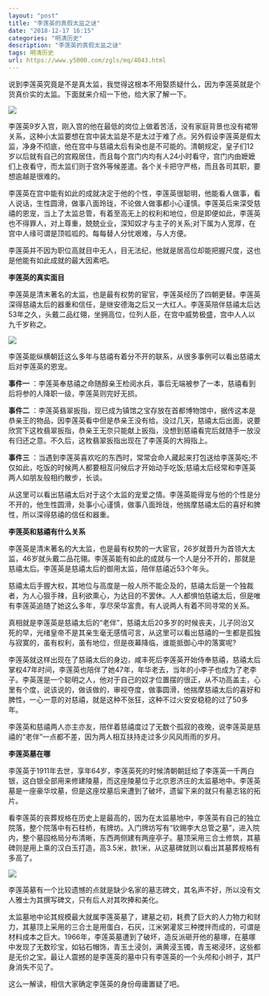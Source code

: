 ```yaml
---
layout: "post"
title: "李莲英的真假太监之谜"
date: "2018-12-17 16:15"
categories: "明清历史"
description: "李莲英的真假太监之谜"
tags: 明清历史
url: https://www.y5000.com/zgls/mq/4043.html
---
```






说到李莲英究竟是不是真太监，我觉得这根本不用娶质疑什么，因为李莲英就是个货真价实的太监。下面就来介绍一下他，给大家了解一下。

![](https://img.y5000.com/uploads/allimg/161027/8-16102GIQ34E.jpg)

李莲英9岁入宫，刚入宫的他在最低的岗位上做着苦活，没有家庭背景也没有裙带关系，这种小太监要想在宫中装太监是不是太过于难了点。另外假设李莲英是假太监，净身不彻底，他在宫中与慈禧太后有染也是不可能的。清朝规定，皇子们12岁以后就有自己的宫殿居住，而且每个宫门内均有人24小时看守，宫门内由嬷嬷们上夜看守，而太监们则于宫外等候差遣。各个关卡把守严格，而且各司其职，要想逾越是很难的。

李莲英在宫中能有如此的成就决定于他的个性，李莲英很聪明，他能看人做事，看人说话，生性圆滑，做事八面玲珑，不论做人做事都小心谨慎。李莲英后来深受慈禧的恩宠，当上了太监总管，有着至高无上的权利和地位，但是即便如此，李莲英也不得罪人，对上尊重，兢兢业业，深知奴才与主子的关系;对下属为人宽厚，在宫中人缘可谓是顶呱呱的。每每替人分忧艰难，与人方便。

李莲英并不因为职位高就目中无人，目无法纪，他就是居高位却能把握尺度，这也是他能有如此成就的最大因素吧。

**李莲英的真实面目**

李莲英是清末著名的太监，也是最有权势的宦官，李莲英经历了四朝更替。李莲英深得慈禧太后的器重和信任，是继安德海之后又一大红人。李莲英陪伴慈禧太后达53年之久，头戴二品红翎，坐拥高位，位列人臣，在宫中威势极盛，宫中人人以九千岁称之。

![](https://img.y5000.com/uploads/allimg/161027/8-16102GIR2202.jpg)

李莲英能纵横朝廷这么多年与慈禧有着分不开的联系，从很多事例可以看出慈禧太后对李莲英的恩宠。

**事件一** ：李莲英奉慈禧之命随醇亲王检阅水兵，事后无端被参了一本，慈禧看到后将参的人降职一级，李莲英则完好无损。

**事件二**
：李莲英翡翠扳指，现已成为镇馆之宝存放在首都博物馆中，据传这本是恭亲王的物品，因李莲英看中但是恭亲王没有给。没过几天，慈禧太后出面，说要欣赏下这枚翡翠扳指，恭亲王无奈只能献上扳指，没想到慈禧看完后就随手一放没有归还之意。不久后，这枚翡翠扳指出现在了李莲英的大拇指上。

**事件三**
：当遇到李莲英喜欢吃的东西时，常常会命人藏起来打包送给李莲英吃;不仅如此，吃饭的时候两人都要相互问候后才开始动手吃饭;慈禧太后经常和李莲英两人如朋友般相约散步，长谈。

从这里可以看出慈禧太后对于这个太监的宠爱之情。李莲英能得宠与他的个性是分不开的，他生性圆滑，处事小心谨慎，做事八面玲珑，他揣摩慈禧太后的喜好和脾性，所以深得慈禧的信任和器重。

**李莲英和慈禧有什么关系**

李莲英是清末著名的大太监，也是最有权势的一大宦官，26岁就晋升为首领大太监，46岁就头戴二品花翎。李莲英能有如此的成就与一个人是分不开的，那就是慈禧太后。李莲英是慈禧太后的御用太监，陪伴慈禧近53个年头。

慈禧太后手握大权，其地位与高度是一般人所不能企及的，慈禧太后是一个独裁者，为人心狠手辣，且利欲熏心，为达目的不罢休。人人都惧怕慈禧太后，但是唯有李莲英追随了她这么多年，享尽荣华富贵。有人说两人有着不同寻常的关系。

真相就是李莲英是慈禧太后的“老伴”，慈禧太后20多岁的时候丧夫，儿子同治又死的早，光绪皇帝不是其亲生毫无感情可言，从这里可以看出慈禧的一生都是孤独与寂寞的，虽有权利，虽有地位，但是夜幕降临，谁能抵御心中的落寞呢?

李莲英就这样出现在了慈禧太后的身边，咸丰死后李莲英开始侍奉慈禧，慈禧太后掌权47年时间，李莲英也陪伴了她47年，年华老去，当年的小李子也成为了老李子。李英莲是一个聪明之人，他对于自己的奴才位置摆的很正，从不功高盖主，心里有个度，说该说的，做该做的，审视夺度，做事圆滑，他揣摩慈禧太后的喜好和脾性，一心一意的对慈禧，就是这种不张狂，这种不过火安安稳稳的过了50多年。

李莲英和慈禧两人亦主亦友，陪伴着慈禧度过了无数个孤寂的夜晚，说李莲英是慈禧的“老伴”一点都不差，因为两人相互扶持走过多少风风雨雨的岁月。

**李莲英墓在哪**

李莲英于1911年去世，享年64岁，李莲英死的时候清朝朝廷给了李莲英一千两白银，这白银全部用来修建陵墓，而这座陵墓位于北京恩济庄的太监墓地中。李莲英墓是一座豪华坟墓，但是这座坟墓后来遭到了破坏，遗留下来的就只有墓志铭的拓片。

看李莲英的丧葬规格在历史上是最高的，因为在太监墓地中，李莲英有自己的独立院落，整个院落中有石柱桥，有牌坊。入门牌坊写有“钦赐李大总管之墓”，进入院内，整个墓园格局分布清晰，东西两侧建有两座亭子。墓顶采用三合土修筑，其墓碑则是用上乘的汉白玉打造，高3.5米，款1米，从这墓碑就则以看出其墓葬规格有多高了。

![](https://img.y5000.com/uploads/allimg/161027/8-16102GIS1443.jpg)

李莲英墓有一个比较遗憾的点就是缺少名家的墓志碑文，其名声不好，所以没有文人雅士为其撰写碑文，只有后人对其吹捧和美化。

太监墓地中论其规模最大就属李莲英墓了，建墓之初，耗费了巨大的人力物力和财力，其墓顶上采用的三合土是用蛋白，石灰，江米粥灌浆三种搅拌而成的，可谓是材料成本之巨大。1966年，李莲英墓遭到了破坏，造反派砸开他的墓塚，在墓塚中发现了无数珍宝，如钻石帽饰，青玉土浸剑，满黄浸玉镯，青玉褐浸环，这些都是无价之宝。最让人震撼的是李莲英的墓中只有李莲英的一个头颅和小辫子，其尸身消失不见了。

这么一解读，相信大家确定李莲英的身份毋庸置疑了吧。
